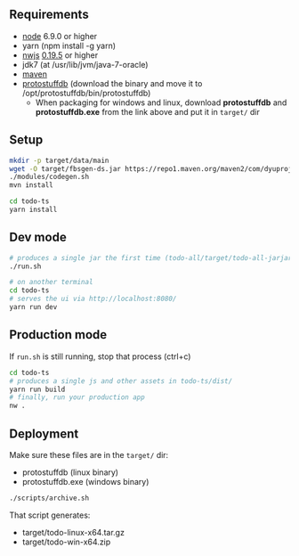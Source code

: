 ## Requirements
- [node](https://nodejs.org/en/download/) 6.9.0 or higher
- yarn (npm install -g yarn)
- [nwjs](https://nwjs.io/) [0.19.5](https://dl.nwjs.io/v0.19.5/) or higher
- jdk7 (at /usr/lib/jvm/java-7-oracle)
- [maven](https://maven.apache.org/download.cgi)
- [protostuffdb](https://1drv.ms/f/s!Ah8UGrNGpqlzeAVPYtkNffvNZBo) (download the binary and move it to /opt/protostuffdb/bin/protostuffdb)
  - When packaging for windows and linux, download **protostuffdb** and **protostuffdb.exe** from the link above and put it in ```target/``` dir

## Setup
```sh
mkdir -p target/data/main
wget -O target/fbsgen-ds.jar https://repo1.maven.org/maven2/com/dyuproject/fbsgen/ds/fbsgen-ds-fatjar/1.0.4/fbsgen-ds-fatjar-1.0.4.jar
./modules/codegen.sh
mvn install

cd todo-ts
yarn install
```

## Dev mode
```sh
# produces a single jar the first time (todo-all/target/todo-all-jarjar.jar)
./run.sh

# on another terminal
cd todo-ts
# serves the ui via http://localhost:8080/
yarn run dev
```

## Production mode
If ```run.sh``` is still running, stop that process (ctrl+c)
```sh
cd todo-ts
# produces a single js and other assets in todo-ts/dist/
yarn run build
# finally, run your production app
nw .
```

## Deployment
Make sure these files are in the ```target/``` dir:
- protostuffdb (linux binary)
- protostuffdb.exe (windows binary)

```sh
./scripts/archive.sh
```

That script generates:
- target/todo-linux-x64.tar.gz
- target/todo-win-x64.zip

